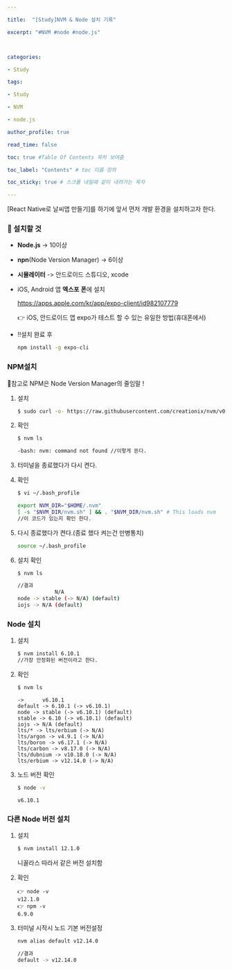 ```yaml
---

title:  "[Study]NVM & Node 설치 기록"

excerpt: "#NVM #node #node.js"



categories:

- Study

tags:

- Study

- NVM

- node.js

author_profile: true

read_time: false 

toc: true #Table Of Contents 목차 보여줌

toc_label: "Contents" # toc 이름 정의

toc_sticky: true # 스크롤 내릴때 같이 내려가는 목차

---
```




[React Native로 날씨앱 만들기]를 하기에 앞서 먼저 개발 환경을 설치하고자 한다.

### 📌 설치할 것

- **Node.js** -> 10이상

- **npn**(Node Version Manager) -> 6이상

- **시뮬레이터** -> 안드로이드 스튜디오, xcode

- iOS, Android 앱 **엑스포** **폰**에 설치

  https://apps.apple.com/kr/app/expo-client/id982107779

  👉 iOS, 안드로이드 앱 expo가 테스트 할 수 있는 유일한 방법(휴대폰에서)

- ‼️설치 완료 후

  ```bash
  npm install -g expo-cli
  ```

  

### NPM설치

🧐참고로 NPM은 Node Version Manager의 줄임말 !

1. 설치

   ```bash
   $ sudo curl -o- https://raw.githubusercontent.com/creationix/nvm/v0.33.1/install.sh | bash
   ```

2. 확인

   ```bash
   $ nvm ls
   
   -bash: nvm: command not found //이렇게 뜬다.
   ```

3. 터미널을 종료했다가 다시 켠다.

4. 확인

   ```bash
   $ vi ~/.bash_profile
   ```

   ```bash
   export NVM_DIR="$HOME/.nvm"
   [ -s "$NVM_DIR/nvm.sh" ] && . "$NVM_DIR/nvm.sh" # This loads nvm
   //이 코드가 있는지 확인 한다.
   ```

5. 다시 종료했다가 켠다.(종료 했다 켜는건 만병통치)

   ```bash
   source ~/.bash_profile
   ```

6. 설치 확인 

   ```bash
   $ nvm ls
   ```

   ```bash
   //결과
               N/A
   node -> stable (-> N/A) (default)
   iojs -> N/A (default)
   ```



### Node 설치

1. 설치

   ```bash
   $ nvm install 6.10.1
   //가장 안정화된 버전이라고 한다.
   ```

2. 확인

   ```bash
   $ nvm ls
   ```

   ```
   ->      v6.10.1
   default -> 6.10.1 (-> v6.10.1)
   node -> stable (-> v6.10.1) (default)
   stable -> 6.10 (-> v6.10.1) (default)
   iojs -> N/A (default)
   lts/* -> lts/erbium (-> N/A)
   lts/argon -> v4.9.1 (-> N/A)
   lts/boron -> v6.17.1 (-> N/A)
   lts/carbon -> v8.17.0 (-> N/A)
   lts/dubnium -> v10.18.0 (-> N/A)
   lts/erbium -> v12.14.0 (-> N/A)
   ```

3. 노드 버전 확인

   ```bash
   $ node -v
   ```

   ```
   v6.10.1
   ```



### 다른 Node 버전 설치

1. 설치

   ```bash
   $ nvm install 12.1.0
   ```

   니꼴라스 따라서 같은 버전 설치함

2. 확인

   ```
   👉 node -v
   v12.1.0
   👉 npm -v
   6.9.0
   ```

3. 터미널 시작시 노드 기본 버전설정

   ```bash
   nvm alias default v12.14.0
   
   //결과
   default -> v12.14.0
   ```

   

